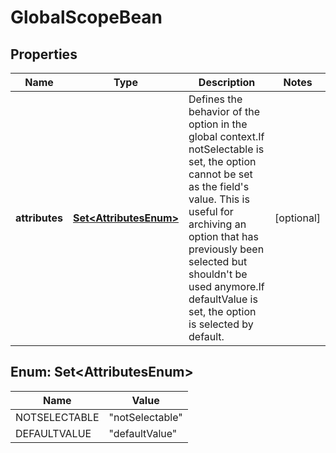 

# GlobalScopeBean


## Properties

Name | Type | Description | Notes
------------ | ------------- | ------------- | -------------
**attributes** | [**Set&lt;AttributesEnum&gt;**](#Set&lt;AttributesEnum&gt;) | Defines the behavior of the option in the global context.If notSelectable is set, the option cannot be set as the field&#39;s value. This is useful for archiving an option that has previously been selected but shouldn&#39;t be used anymore.If defaultValue is set, the option is selected by default. |  [optional]



## Enum: Set&lt;AttributesEnum&gt;

Name | Value
---- | -----
NOTSELECTABLE | &quot;notSelectable&quot;
DEFAULTVALUE | &quot;defaultValue&quot;



